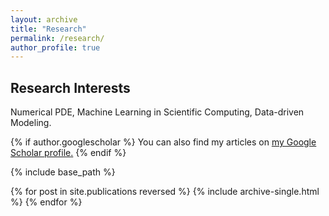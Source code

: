 ```yaml
---
layout: archive
title: "Research"
permalink: /research/
author_profile: true
---
```

## Research Interests
Numerical PDE, Machine Learning in Scientific Computing, Data-driven Modeling.

{% if author.googlescholar %}
  You can also find my articles on <u><a href="{{author.googlescholar}}">my Google Scholar profile</a>.</u>
{% endif %}

{% include base_path %}

{% for post in site.publications reversed %}
  {% include archive-single.html %}
{% endfor %}
